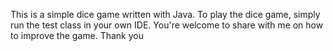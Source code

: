 This is a simple dice game written with Java. To play the dice game, simply run the test class in your own IDE. You're welcome to share with me on how to improve the game. Thank you
